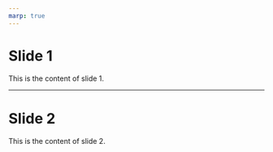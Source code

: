 ```yaml
---
marp: true
---
```


# Slide 1

This is the content of slide 1.

---

# Slide 2

This is the content of slide 2.
